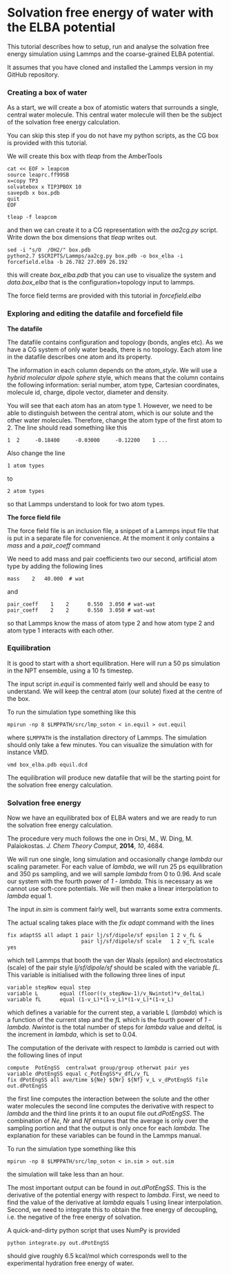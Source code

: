 # Solvation free energy of water with the ELBA potential

This tutorial describes how to setup, run and analyse the solvation free energy simulation using Lammps and the coarse-grained ELBA potential.

It assumes that you have cloned and installed the Lammps version in my GitHub repository.

### Creating a box of water

As a start, we will create a box of atomistic waters that surrounds a single, central water molecule. This central water molecule will then be the subject of the solvation free energy calculation. 

You can skip this step if you do not have my python scripts, as the CG box is provided with this tutorial.

We will create this box with *tleap* from the AmberTools

    cat << EOF > leapcom
    source leaprc.ff99SB
    x=copy TP3
    solvatebox x TIP3PBOX 10
    savepdb x box.pdb
    quit
    EOF

    tleap -f leapcom
    
and then we can create it to a CG representation with the *aa2cg.py* script. Write down the box dimensions that *tleap* writes out.

    sed -i "s/O  /OH2/" box.pdb
    python2.7 $SCRIPTS/Lammps/aa2cg.py box.pdb -o box_elba -i forcefield.elba -b 26.782 27.009 26.192
    
this will create *box_elba.pdb* that you can use to visualize the system and *data.box_elba* that is the configuration+topology input to lammps. 

The force field terms are provided with this tutorial in *forcefield.elba*

### Exploring and editing the datafile and forcefield file

**The datafile**

The datafile contains configuration and topology (bonds, angles etc). As we have a CG system of only water beads, there is no topology. Each atom line in the datafile describes one atom and its property. 

The information in each column depends on the *atom_style*. We will use a *hybrid molecular dipole sphere* style, which means that the column contains the following information: serial number, atom type, Cartesian coordinates, molecule id, charge, dipole vector, diameter and density. 

You will see that each atom has an atom type 1. However, we need to be able to distinguish between the central atom, which is our solute and the other water molecules. Therefore, change the atom type of the first atom to 2. The line should read something like this

    1  2     -0.18400     -0.03000     -0.12200    1 ...

Also change the line 

    1 atom types
    
to
  
    2 atom types   

so that Lammps understand to look for two atom types.     

**The force field file**

The force field file is an inclusion file, a snippet of a Lammps input file that is put in a separate file for convenience. At the moment it only contains a *mass* and a *pair_coeff* command

We need to add mass and pair coefficients two our second, artificial atom type by adding the following lines

    mass    2   40.000  # wat
    
and 

    pair_coeff    1    2      0.550  3.050 # wat-wat
    pair_coeff    2    2      0.550  3.050 # wat-wat
    
so that Lammps know the mass of atom type 2 and how atom type 2 and atom type 1 interacts with each other.

### Equilibration

It is good to start with a short equilibration. Here will run a 50 ps simulation in the NPT ensemble, using a 10 fs timestep. 

The input script *in.equil* is commented fairly well and should be easy to understand. We will keep the central atom (our solute) fixed at the centre of the box.

To run the simulation type something like this
    
    mpirun -np 8 $LMPPATH/src/lmp_soton < in.equil > out.equil
    
where `$LMPPATH` is the installation directory of Lammps. The simulation should only take a few minutes. You can visualize the simulation with for instance VMD.

    vmd box_elba.pdb equil.dcd

The equilibration will produce new datafile that will be the starting point for the solvation free energy calculation.
    
### Solvation free energy

Now we have an equilibrated box of ELBA waters and we are ready to run the solvation free energy calculation. 

The procedure very much follows the one in Orsi, M., W. Ding, M. Palaiokostas. *J. Chem Theory Comput*, **2014**, *10*, 4684.

We will run one single, long simulation and occasionally change *lambda* our scaling parameter. For each value of *lambda*, we will run 25 ps equilibration and 350 ps sampling, and we will sample *lambda* from 0 to 0.96. And scale our system with the fourth power of *1 - lambda*. This is necessary as we cannot use soft-core potentials. We will then make a linear interpolation to *lambda* equal 1.

The input *in.sim* is comment fairly well, but warrants some extra comments. 

The actual scaling takes place with the *fix adapt* command with the lines

    fix adaptSS all adapt 1 pair lj/sf/dipole/sf epsilon 1 2 v_fL &
	                        pair lj/sf/dipole/sf scale   1 2 v_fL scale yes
	                        
which tell Lammps that booth the van der Waals (epsilon) and electrostatics (scale) of the pair style *lj/sf/dipole/sf* should be scaled with the variable *fL*. This variable is initialised with the following three lines of input

    variable stepNow equal step
    variable L       equal (floor((v_stepNow-1)/v_Nwintot)*v_deltaL)
    variable fL      equal (1-v_L)*(1-v_L)*(1-v_L)*(1-v_L)

which defines a variable for the current step, a variable L (*lambda*) which is a function of the current step and the *fL* which is the fourth power of *1 - lambda*. *Nwintot* is the total number of steps for *lambda* value and *deltaL* is the increment in *lambda*, which is set to 0.04. 

The computation of the derivate with respect to *lambda* is carried out with the following lines of input

    compute  PotEngSS  centralwat group/group otherwat pair yes
    variable dPotEngSS equal c_PotEngSS*v_dfL/v_fL
    fix dPotEngSS all ave/time ${Ne} ${Nr} ${Nf} v_L v_dPotEngSS file out.dPotEngSS

the first line computes the interaction between the solute and the other water molecules the second line computes the derivative with respect to *lambda* and the third line prints it to an ouput file *out.dPotEngSS*. The combination of *Ne*, *Nr* and *Nf* ensures that the average is only over the sampling portion and that the output is only once for each *lambda*. The explanation for these variables can be found in the Lammps manual. 

To run the simulation type something like this
    
    mpirun -np 8 $LMPPATH/src/lmp_soton < in.sim > out.sim
    
the simulation will take less than an hour. 

The most important output can be found in *out.dPotEngSS*. This is the derivative of the potential energy with respect to *lambda*. First, we need to find the value of the derivative at *lambda* equals 1 using linear interpolation. Second, we need to integrate this to obtain the free energy of decoupling, i.e. the negative of the free energy of solvation.

A quick-and-dirty python script that uses NumPy is provided

    python integrate.py out.dPotEngSS

should give roughly 6.5 kcal/mol which corresponds well to the experimental hydration free energy of water.

